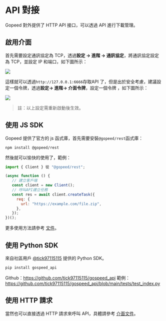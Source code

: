 # API 對接

Gopeed 對外提供了 HTTP API 接口，可以透過 API 進行下載管理。

## 啟用介面

首先需要設定通訊協定為 TCP，透過**設定 -> 進階 -> 通訊協定**，將通訊協定設定為 TCP，並設定 IP 和端口，如下圖所示：

![](/images/dev/set-port.png)

這樣就可以透過`http://127.0.0.1:6666`存取API 了，但是出於安全考慮，建議設定一個令牌，透過**設定-> 進階-> 介面令牌**，設定一個令牌 ，如下圖所示：

![](/images/dev/set-token.png)

> 註：以上設定需重新啟動後生效。

## 使用 JS SDK

Gopeed 提供了官方的 js 函式庫，首先需要安裝`@gopeed/rest`函式庫：

```
npm install @gopeed/rest
```

然後就可以愉快的使用了，範例：

```js
import { Client } 從 "@gopeed/rest";

(async function () {
   // 建立客戶端
   const client = new Client();
   // 呼叫API建立任務
   const res = await client.createTask({
     req: {
       url: "https://example.com/file.zip",
     },
   });
})();
```

更多使用方法請參考 [文件](https://docs.gopeed.com/site/reference/classes/_gopeed_rest.Client.html)。

## 使用 Python SDK

來自社區用戶 [@tick97115115](https://github.com/tick97115115) 提供的 Python SDK。

```bash
pip install gospeed_api
```

Github：https://github.com/tick97115115/gospeed_api
範例：https://github.com/tick97115115/gospeed_api/blob/main/tests/test_index.py

## 使用 HTTP 請求

當然也可以直接透過 HTTP 請求來呼叫 API，具體請參考 [介面文件](https://docs.gopeed.com/site/openapi/index.html)。